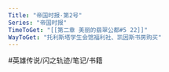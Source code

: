 ```yaml
---
Title: "帝国时报·第2号"
Series: "帝国时报"
TimeToGet: "[[第二章 美丽的翡翠公都#5 22]]"
WayToGet: "托利斯塔学生会馆福利社、凯因斯书房购买"
---
```


#英雄传说/闪之轨迹/笔记/书籍